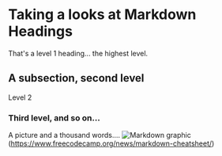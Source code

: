 # Taking a looks at Markdown Headings
That's a level 1 heading... the highest level.

## A subsection, second level 
Level 2
### Third level, and so on...
A picture and a thousand words....
![Markdown graphic](https://www.freecodecamp.org/news/content/images/size/w2000/2022/08/Markdown-cheatsheet.png)
(https://www.freecodecamp.org/news/markdown-cheatsheet/)


